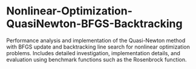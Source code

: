 # Nonlinear-Optimization-QuasiNewton-BFGS-Backtracking
Performance analysis and implementation of the Quasi-Newton method with BFGS update and backtracking line search for nonlinear optimization problems. Includes detailed investigation, implementation details, and evaluation using benchmark functions such as the Rosenbrock function.

